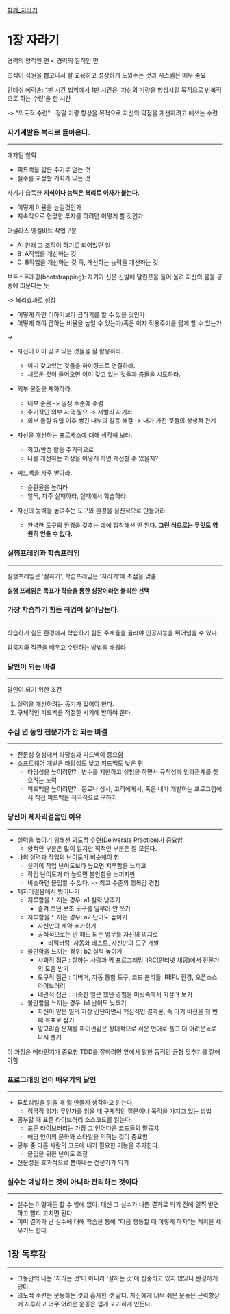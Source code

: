 [함께_자라기](..%2F%ED%95%A8%EA%BB%98_%EC%9E%90%EB%9D%BC%EA%B8%B0.md)


# 1장 자라기

경력의 양적인 면 < 경력의 질적인 면

조직이 직원을 뽑고나서 잘 교육하고 성장하게 도와주는 것과 시스템은 매우 중요

안데쉬 에릭손: 1만 시간 법칙에서 1만 시간은 '자신의 기량을 향상시킬 목적으로 반복적으로 하는 수련'을 한 시간

-> "의도적 수련" : 정말 기량 향상을 목적으로 자신의 약점을 개선하려고 애쓰는 수련

### 자기계발은 복리로 돌아온다.

---

애자일 철학
- 피드백을 짧은 주기로 얻는 것
- 실수를 교정할 기회가 있는 것

자기가 습득한 **지식이나 능력은 복리로 이자가 붙는다.**
- 어떻게 이율을 높일것인가
- 지속적으로 현명한 투자를 하려면 어떻게 할 것인가

더글라스 엥겔바트 작업구분
- A: 원래 그 조직이 하기로 되어있던 일
- B: A작업을 개선하는 것
- C: B작업을 개선하는 것 즉, 개선하는 능력을 개선하는 것

부트스트래핑(bootstrapping): 자기가 신은 신발에 달린끈을 들어 올려 자신의 몸을 공중에 띄운다는 뜻

-> 복리효과로 성장

- 어떻게 하면 더하기보다 곱하기를 할 수 있을 것인가
- 어떻게 해야 곱하는 비율을 높일 수 있는가/혹은 이자 적용주기를 짧게 할 수 있는가

->
- 자신이 이미 갖고 있는 것들을 잘 활용하라.
  - 이미 갖고있는 것들을 하이링크로 연결하라.
  - 새로운 것이 들어오면 이미 갖고 있는 것들과 충돌을 시도하라.
  

- 외부 물질을 체화하라.
  - 내부 순환 -> 일정 수준에 수렴
  - 주기적인 외부 자극 필요 -> 재빨리 자기화
  - 외부 물질 유입 이후 생긴 내부의 갈등 해결 -> 내가 가진 것들의 상생적 관계


- 자신을 개선하는 프로세스에 대해 생각해 보라.
  - 회고/반성 활동 주기적으로
  - 나를 개선하는 과정을 어떻게 하면 개선할 수 있을지?


- 피드백을 자주 받아라.
  - 순환율을 높여라
  - 일찍, 자주 실패하라, 실패에서 학습하라.


- 자신의 능력을 높여주는 도구와 환경을 점진적으로 만들어라.
  - 완벽한 도구와 환경을 갖추는 데에 집착해선 안 된다. **그런 식으로는 무엇도 영원히 얻을 수 없다.**
  
### 실행프레임과 학습프레임

---
실행프레임은 '잘하기', 학습프레임은 '자라기'에 초점을 맞춤

**실행 프레임은 목표가 학습을 통한 성장이라면 불리한 선택**


### 가장 학습하기 힘든 직업이 살아남는다.

---

학습하기 힘든 환경에서 학습하기 힘든 주제들을 골라야 인공지능을 뛰어넘을 수 있다.

암묵지와 직관을 배우고 수련하는 방법을 배워라

### 달인이 되는 비결

---
달인이 되기 위한 조건
1. 실력을 개선하려는 동기가 있어야 한다.
2. 구체적인 피드백을 적절한 시기에 받아야 한다.

### 수십 년 동안 전문가가 안 되는 비결

---
- 전문성 형성에서 타당성과 피드백이 중요함
- 소프트웨어 개발은 타당성도 낮고 피드백도 낮은 편
  - 타당성을 높이려면? : 변수를 제한하고 실험을 하면서 규칙성과 인과관계를 찾으려는 노력
  - 피드백을 높이려면? : 동료나 상사, 고객에게서, 혹은 내가 개발하는 프로그램에서 직접 피드백을 적극적으로 구하기

### 당신이 제자리걸음인 이유

---
- 실력을 높이기 위해선 의도적 수련(Deliverate Practice)가 중요함
  - 양적인 부분은 많이 알지만 직적인 부분은 잘 모른다.
- 나의 실력과 작업의 난이도가 비슷해야 함
  - 실력이 작업 난이도보다 높으면 지루함을 느끼고
  - 작업 난이도가 더 높으면 불안함을 느끼지만
  - 비슷하면 몰입할 수 있다. -> 최고 수준의 행복감 경험
- 제자리걸음에서 벗어나기
  - 지루함을 느끼는 경우: a1 실력 낮추기
    - 즐겨 쓰던 보조 도구를 일부러 안 쓰기
  - 지루함을 느끼는 경우: a2 난이도 높이기
    - 자신만의 제약 추가하기
    - 공식적으로는 안 해도 되는 업무를 자신의 의지로
      - 리팩터링, 자동화 테스트, 자신만의 도구 개발
  - 불안함을 느끼는 경우: b2 실력 높이기
    - 사회적 접근 : 잘하는 사람과 짝 프로그래밍, IRC(인터넷 채팅)에서 전문가의 도움 받기
    - 도구적 접근 : 디버거, 자동 통합 도구, 코드 분석툴, REPL 환경, 오픈소스 라이브러리
    - 내관적 접근 : 비슷한 일은 했던 경험을 머릿속에서 되살려 보기
  - 불안함을 느끼는 경우: b1 난이도 낮추기
    - 자신이 맡은 일의 가장 간단하면서 핵심적인 결과물, 즉 아기 버전을 첫 번째 목표로 삼기
    - 알고리즘 문제를 파이썬같은 상대적으로 쉬운 언어로 풀고 더 어려운 c로 다시 풀기
  
이 과정은 메타인지가 중요함
TDD를 잘하려면 앞에서 말한 동적인 균형 맞추기를 잘해야함

### 프로그래밍 언어 배우기의 달인

---
- 튜토리얼을 읽을 때 뭘 만들지 생각하고 읽는다.
  - 적극적 읽기: 무언가를 읽을 때 구체적인 질문이나 목적을 가지고 있는 방법
- 공부할 때 표준 라이브러리 소스코드를 읽는다.
  - 표준 라이브러리는 가장 그 언어다운 코드들의 말뭉치
  - 해당 언어의 문화와 스타일을 익히는 것이 중요함
- 공부 중 다른 사람의 코드에 내가 필요한 기능을 추가한다.
  - 몰입을 위한 난이도 조절
- 전문성을 효과적으로 뽑아내는 전문가가 되기

### 실수는 예방하는 것이 아니라 관리하는 것이다

---
- 실수는 어떻게든 할 수 밖에 없다. 대신 그 실수가 나쁜 결과로 되기 전에 일찍 발견하고 빨리 고치면 된다.
- 이미 결과가 난 실수에 대해 학습을 통해 "다음 행동할 때 이렇게 하자"는 계획을 세우기도 한다.




## 1장 독후감

---

- 그동안의 나는 '자라는 것'이 아니라 '잘하는 것'에 집중하고 있지 않았나 반성하게 됐다.
- 의도적 수련은 운동하는 것과 흡사한 것 같다. 자신에게 너무 쉬운 운동은 근력향상에 지루하고 
너무 어려운 운동은 쉽게 포기하게 만든다.
